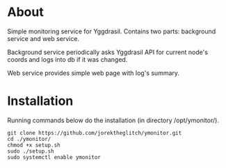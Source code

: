 # About
Simple monitoring service for Yggdrasil. 
Contains two parts: background service and web service.

Background service periodically asks Yggdrasil API for current node's coords and logs into db if it was changed.

Web service provides simple web page with log's summary.

# Installation

Running commands below do the installation (in directory /opt/ymonitor/).

```
git clone https://github.com/jorektheglitch/ymonitor.git
cd ./ymonitor/
chmod +x setup.sh
sudo ./setup.sh
sudo systemctl enable ymonitor
```
